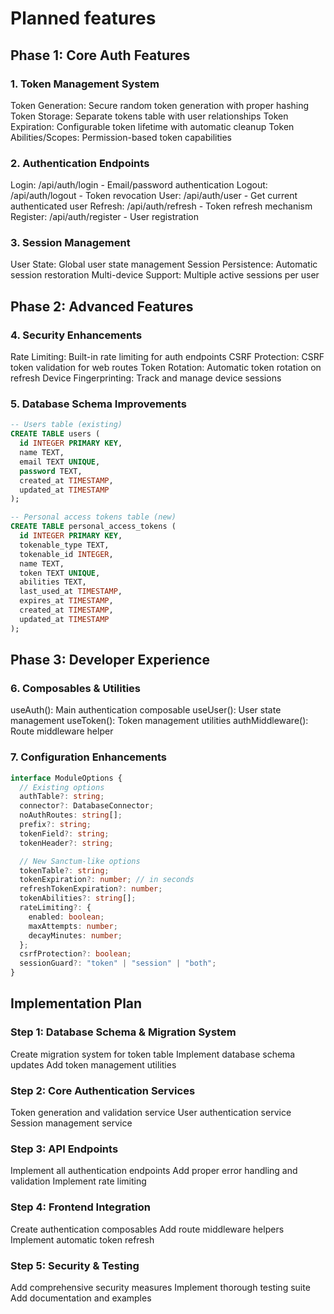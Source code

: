 # Planned features

## Phase 1: Core Auth Features

### 1. Token Management System

Token Generation: Secure random token generation with proper hashing
Token Storage: Separate tokens table with user relationships
Token Expiration: Configurable token lifetime with automatic cleanup
Token Abilities/Scopes: Permission-based token capabilities

### 2. Authentication Endpoints

Login: /api/auth/login - Email/password authentication
Logout: /api/auth/logout - Token revocation
User: /api/auth/user - Get current authenticated user
Refresh: /api/auth/refresh - Token refresh mechanism
Register: /api/auth/register - User registration

### 3. Session Management

User State: Global user state management
Session Persistence: Automatic session restoration
Multi-device Support: Multiple active sessions per user

## Phase 2: Advanced Features

### 4. Security Enhancements

Rate Limiting: Built-in rate limiting for auth endpoints
CSRF Protection: CSRF token validation for web routes
Token Rotation: Automatic token rotation on refresh
Device Fingerprinting: Track and manage device sessions

### 5. Database Schema Improvements

```sql
-- Users table (existing)
CREATE TABLE users (
  id INTEGER PRIMARY KEY,
  name TEXT,
  email TEXT UNIQUE,
  password TEXT,
  created_at TIMESTAMP,
  updated_at TIMESTAMP
);

-- Personal access tokens table (new)
CREATE TABLE personal_access_tokens (
  id INTEGER PRIMARY KEY,
  tokenable_type TEXT,
  tokenable_id INTEGER,
  name TEXT,
  token TEXT UNIQUE,
  abilities TEXT,
  last_used_at TIMESTAMP,
  expires_at TIMESTAMP,
  created_at TIMESTAMP,
  updated_at TIMESTAMP
);
```

## Phase 3: Developer Experience

### 6. Composables & Utilities

useAuth(): Main authentication composable
useUser(): User state management
useToken(): Token management utilities
authMiddleware(): Route middleware helper

### 7. Configuration Enhancements

```ts
interface ModuleOptions {
  // Existing options
  authTable?: string;
  connector?: DatabaseConnector;
  noAuthRoutes: string[];
  prefix?: string;
  tokenField?: string;
  tokenHeader?: string;

  // New Sanctum-like options
  tokenTable?: string;
  tokenExpiration?: number; // in seconds
  refreshTokenExpiration?: number;
  tokenAbilities?: string[];
  rateLimiting?: {
    enabled: boolean;
    maxAttempts: number;
    decayMinutes: number;
  };
  csrfProtection?: boolean;
  sessionGuard?: "token" | "session" | "both";
}
```

## Implementation Plan

### Step 1: Database Schema & Migration System

Create migration system for token table
Implement database schema updates
Add token management utilities

### Step 2: Core Authentication Services

Token generation and validation service
User authentication service
Session management service

### Step 3: API Endpoints

Implement all authentication endpoints
Add proper error handling and validation
Implement rate limiting

### Step 4: Frontend Integration

Create authentication composables
Add route middleware helpers
Implement automatic token refresh

### Step 5: Security & Testing

Add comprehensive security measures
Implement thorough testing suite
Add documentation and examples
